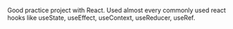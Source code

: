 Good practice project with React. Used almost every commonly used react hooks like useState, useEffect, useContext, useReducer, useRef.
